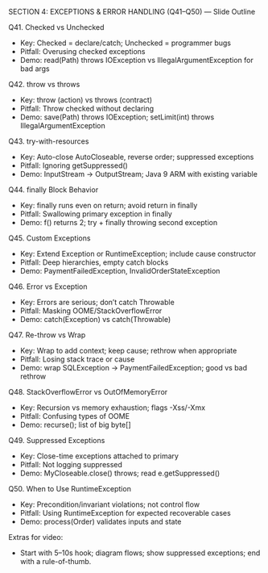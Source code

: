 SECTION 4: EXCEPTIONS & ERROR HANDLING (Q41–Q50) — Slide Outline

Q41. Checked vs Unchecked
- Key: Checked = declare/catch; Unchecked = programmer bugs
- Pitfall: Overusing checked exceptions
- Demo: read(Path) throws IOException vs IllegalArgumentException for bad args

Q42. throw vs throws
- Key: throw (action) vs throws (contract)
- Pitfall: Throw checked without declaring
- Demo: save(Path) throws IOException; setLimit(int) throws IllegalArgumentException

Q43. try-with-resources
- Key: Auto-close AutoCloseable, reverse order; suppressed exceptions
- Pitfall: Ignoring getSuppressed()
- Demo: InputStream → OutputStream; Java 9 ARM with existing variable

Q44. finally Block Behavior
- Key: finally runs even on return; avoid return in finally
- Pitfall: Swallowing primary exception in finally
- Demo: f() returns 2; try + finally throwing second exception

Q45. Custom Exceptions
- Key: Extend Exception or RuntimeException; include cause constructor
- Pitfall: Deep hierarchies, empty catch blocks
- Demo: PaymentFailedException, InvalidOrderStateException

Q46. Error vs Exception
- Key: Errors are serious; don’t catch Throwable
- Pitfall: Masking OOME/StackOverflowError
- Demo: catch(Exception) vs catch(Throwable)

Q47. Re-throw vs Wrap
- Key: Wrap to add context; keep cause; rethrow when appropriate
- Pitfall: Losing stack trace or cause
- Demo: wrap SQLException → PaymentFailedException; good vs bad rethrow

Q48. StackOverflowError vs OutOfMemoryError
- Key: Recursion vs memory exhaustion; flags -Xss/-Xmx
- Pitfall: Confusing types of OOME
- Demo: recurse(); list of big byte[]

Q49. Suppressed Exceptions
- Key: Close-time exceptions attached to primary
- Pitfall: Not logging suppressed
- Demo: MyCloseable.close() throws; read e.getSuppressed()

Q50. When to Use RuntimeException
- Key: Precondition/invariant violations; not control flow
- Pitfall: Using RuntimeException for expected recoverable cases
- Demo: process(Order) validates inputs and state

Extras for video:
- Start with 5–10s hook; diagram flows; show suppressed exceptions; end with a rule-of-thumb.

